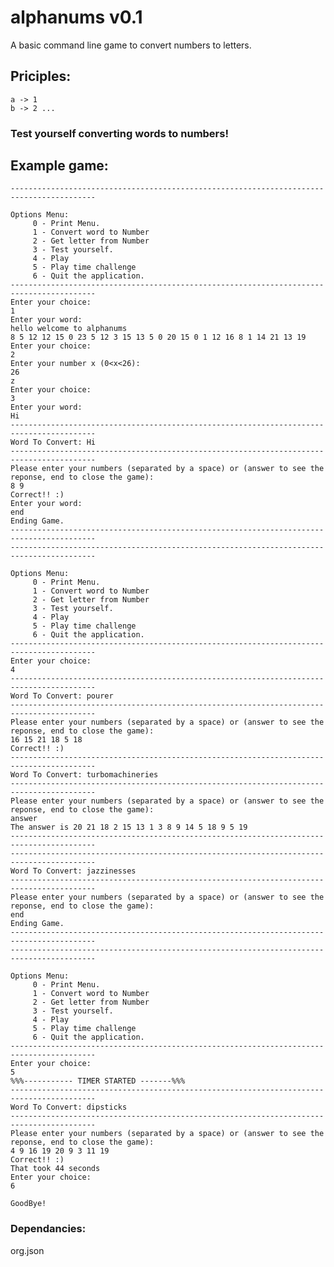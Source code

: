 # alphanums  v0.1
A basic command line game to convert numbers to letters.

## Priciples: 
    a -> 1
    b -> 2 ...

### Test yourself converting words to numbers!

## Example game: 

	-----------------------------------------------------------------------------------------

	Options Menu: 
		 0 - Print Menu.
		 1 - Convert word to Number
		 2 - Get letter from Number
		 3 - Test yourself.
		 4 - Play
		 5 - Play time challenge
		 6 - Quit the application.
	-----------------------------------------------------------------------------------------
	Enter your choice: 
	1
	Enter your word:
	hello welcome to alphanums
	8 5 12 12 15 0 23 5 12 3 15 13 5 0 20 15 0 1 12 16 8 1 14 21 13 19
	Enter your choice: 
	2
	Enter your number x (0<x<26):
	26
	z
	Enter your choice: 
	3
	Enter your word:
	Hi
	-----------------------------------------------------------------------------------------
	Word To Convert: Hi
	-----------------------------------------------------------------------------------------
	Please enter your numbers (separated by a space) or (answer to see the reponse, end to close the game): 
	8 9
	Correct!! :)
	Enter your word:
	end
	Ending Game.
	-----------------------------------------------------------------------------------------
	-----------------------------------------------------------------------------------------

	Options Menu: 
		 0 - Print Menu.
		 1 - Convert word to Number
		 2 - Get letter from Number
		 3 - Test yourself.
		 4 - Play
		 5 - Play time challenge
		 6 - Quit the application.
	-----------------------------------------------------------------------------------------
	Enter your choice: 
	4
	-----------------------------------------------------------------------------------------
	Word To Convert: pourer
	-----------------------------------------------------------------------------------------
	Please enter your numbers (separated by a space) or (answer to see the reponse, end to close the game): 
	16 15 21 18 5 18
	Correct!! :)
	-----------------------------------------------------------------------------------------
	Word To Convert: turbomachineries
	-----------------------------------------------------------------------------------------
	Please enter your numbers (separated by a space) or (answer to see the reponse, end to close the game): 
	answer
	The answer is 20 21 18 2 15 13 1 3 8 9 14 5 18 9 5 19 
	-----------------------------------------------------------------------------------------
	-----------------------------------------------------------------------------------------
	Word To Convert: jazzinesses
	-----------------------------------------------------------------------------------------
	Please enter your numbers (separated by a space) or (answer to see the reponse, end to close the game): 
	end
	Ending Game.
	-----------------------------------------------------------------------------------------
	-----------------------------------------------------------------------------------------

	Options Menu: 
		 0 - Print Menu.
		 1 - Convert word to Number
		 2 - Get letter from Number
		 3 - Test yourself.
		 4 - Play
		 5 - Play time challenge
		 6 - Quit the application.
	-----------------------------------------------------------------------------------------
	Enter your choice: 
	5
	%%%----------- TIMER STARTED -------%%%
	-----------------------------------------------------------------------------------------
	Word To Convert: dipsticks
	-----------------------------------------------------------------------------------------
	Please enter your numbers (separated by a space) or (answer to see the reponse, end to close the game): 
	4 9 16 19 20 9 3 11 19
	Correct!! :)
	That took 44 seconds
	Enter your choice: 
	6

	GoodBye!


### Dependancies: 
org.json

